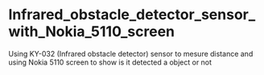 # Infrared_obstacle_detector_sensor_with_Nokia_5110_screen
Using KY-032 (Infrared obstacle detector) sensor to mesure distance and using Nokia 5110 screen to show is it detected a object or not
